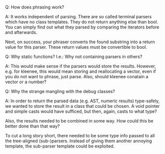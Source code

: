 Q: How does phrasing work?

A: It works independent of parsing.  There are so called terminal parsers
   which have no class templates. They do not return anything else than
   bool. You can simply find out what they parsed by comparing the iterators
   before and afterwards.

   Next, on success, your phraser converts the found substring into a
   return value for this parser. These return values must be convertible to
   bool.

Q: Why static functions? I.e.: Why not containing parsers in others?

A: This would make sense if the parsers would store the results. However,
   e.g. for kleenee, this would mean storing and reallocating a vector, even
   if you do not want to phrase, just parse. Also, should kleenee conatain a
   vector or a number?

Q: Why the strange mangling with the debug classes?

A: In order to return the parsed data (e.g. AST, numeric results) type-safely,
   we wanted to store the result in a class that could be chosen. A void
   pointer and simple casts would have sufficed, but then, again, casts to
   what type?
   
   Also, the results needed to be combined in some way. How could this be
   better done than that way?
   
   To cut a long story short, there needed to be some type info passed to all
   the tree-aligned (sub-)parsers. Instead of giving them another annoying
   template, the sub-parser template could be exploited.

   
